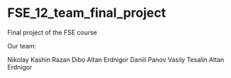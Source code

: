# FSE_12_team_final_project
Final project of the FSE course

Our team:

Nikolay Kashin 
Razan Dibo
Altan Erdnigor
Daniil Panov
Vasily Tesalin
Altan Erdnigor

